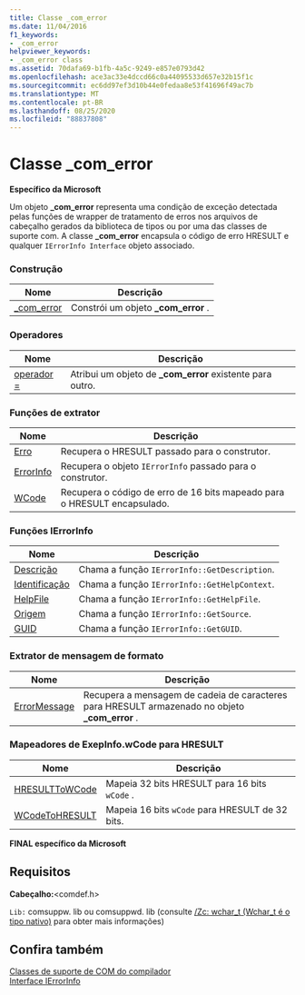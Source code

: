 ```yaml
---
title: Classe _com_error
ms.date: 11/04/2016
f1_keywords:
- _com_error
helpviewer_keywords:
- _com_error class
ms.assetid: 70dafa69-b1fb-4a5c-9249-e857e0793d42
ms.openlocfilehash: ace3ac33e4dccd66c0a44095533d657e32b15f1c
ms.sourcegitcommit: ec6dd97ef3d10b44e0fedaa8e53f41696f49ac7b
ms.translationtype: MT
ms.contentlocale: pt-BR
ms.lasthandoff: 08/25/2020
ms.locfileid: "88837808"
---
```

# <a name="_com_error-class"></a>Classe _com_error

**Específico da Microsoft**

Um objeto **_com_error** representa uma condição de exceção detectada pelas funções de wrapper de tratamento de erros nos arquivos de cabeçalho gerados da biblioteca de tipos ou por uma das classes de suporte com. A classe **_com_error** encapsula o código de erro HRESULT e qualquer `IErrorInfo Interface` objeto associado.

### <a name="construction"></a>Construção

| Nome | Descrição |
|-|-|
|[_com_error](../cpp/com-error-com-error.md)|Constrói um objeto **_com_error** .|

### <a name="operators"></a>Operadores

| Nome | Descrição |
|-|-|
|[operador =](../cpp/com-error-operator-equal.md)|Atribui um objeto de **_com_error** existente para outro.|

### <a name="extractor-functions"></a>Funções de extrator

| Nome | Descrição |
|-|-|
|[Erro](../cpp/com-error-error.md)|Recupera o HRESULT passado para o construtor.|
|[ErrorInfo](../cpp/com-error-errorinfo.md)|Recupera o objeto `IErrorInfo` passado para o construtor.|
|[WCode](../cpp/com-error-wcode.md)|Recupera o código de erro de 16 bits mapeado para o HRESULT encapsulado.|

### <a name="ierrorinfo-functions"></a>Funções IErrorInfo

| Nome | Descrição |
|-|-|
|[Descrição](../cpp/com-error-description.md)|Chama a função `IErrorInfo::GetDescription`.|
|[Identificação](../cpp/com-error-helpcontext.md)|Chama a função `IErrorInfo::GetHelpContext`.|
|[HelpFile](../cpp/com-error-helpfile.md)|Chama a função `IErrorInfo::GetHelpFile`.|
|[Origem](../cpp/com-error-source.md)|Chama a função `IErrorInfo::GetSource`.|
|[GUID](../cpp/com-error-guid.md)|Chama a função `IErrorInfo::GetGUID`.|

### <a name="format-message-extractor"></a>Extrator de mensagem de formato

| Nome | Descrição |
|-|-|
|[ErrorMessage](../cpp/com-error-errormessage.md)|Recupera a mensagem de cadeia de caracteres para HRESULT armazenado no objeto **_com_error** .|

### <a name="exepinfowcode-to-hresult-mappers"></a>Mapeadores de ExepInfo.wCode para HRESULT

| Nome | Descrição |
|-|-|
|[HRESULTToWCode](../cpp/com-error-hresulttowcode.md)|Mapeia 32 bits HRESULT para 16 bits `wCode` .|
|[WCodeToHRESULT](../cpp/com-error-wcodetohresult.md)|Mapeia 16 bits `wCode` para HRESULT de 32 bits.|

**FINAL específico da Microsoft**

## <a name="requirements"></a>Requisitos

**Cabeçalho:**\<comdef.h>

`Lib:` comsuppw. lib ou comsuppwd. lib (consulte [/Zc: wchar_t (Wchar_t é o tipo nativo)](../build/reference/zc-wchar-t-wchar-t-is-native-type.md) para obter mais informações)

## <a name="see-also"></a>Confira também

[Classes de suporte de COM do compilador](../cpp/compiler-com-support-classes.md)<br/>
[Interface IErrorInfo](/windows/win32/api/oaidl/nn-oaidl-ierrorinfo)
